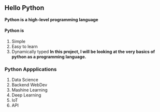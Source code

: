## Hello Python ##
**Python is a high-level programming language**
#### Python is ####
1. Simple
2. Easy to learn
3. Dynamically typed
**In this project, I will be looking at the very basics of python as a programming language.**
### Python Appplications ###
1. Data Science
2. Backend WebDev
3. Mashine Learning
4. Deep Learning
5. IoT
6. API
